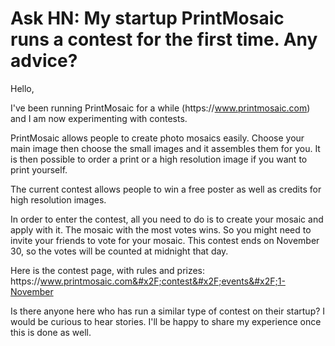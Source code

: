 # Ask HN: My startup PrintMosaic runs a contest for the first time. Any advice?

Hello,<p>I&#x27;ve been running PrintMosaic for a while (https:&#x2F;&#x2F;www.printmosaic.com) and I am now experimenting with contests.<p>PrintMosaic allows people to create photo mosaics easily. Choose your main image then choose the small images and it assembles them for you. It is then possible to order a print or a high resolution image if you want to print yourself.<p>The current contest allows people to win a free poster as well as credits for high resolution images.<p>In order to enter the contest, all you need to do is to create your mosaic and apply with it. The mosaic with the most votes wins. So you might need to invite your friends to vote for your mosaic. This contest ends on November 30, so the votes will be counted at midnight that day.<p>Here is the contest page, with rules and prizes: https:&#x2F;&#x2F;www.printmosaic.com&#x2F;contest&#x2F;events&#x2F;1-November<p>Is there anyone here who has run a similar type of contest on their startup? I would be curious to hear stories. I&#x27;ll be happy to share my experience once this is done as well.
